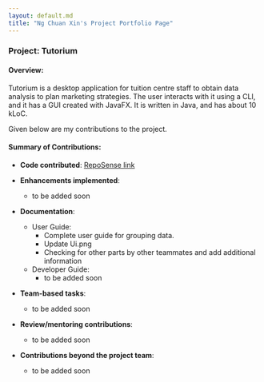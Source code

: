 ```yaml
---
layout: default.md
title: "Ng Chuan Xin's Project Portfolio Page"
---
```


### Project: Tutorium

#### Overview:
Tutorium is a desktop application for tuition centre staff to obtain data analysis to plan marketing strategies. The user interacts with it using a CLI, and it has a GUI created with JavaFX. It is written in Java, and has about 10 kLoC.

Given below are my contributions to the project.

#### Summary of Contributions:

* **Code contributed**: [RepoSense link](https://nus-cs2103-ay2324s1.github.io/tp-dashboard/?search=chuanxinng&breakdown=true)

* **Enhancements implemented**:
    * to be added soon

* **Documentation**:
    * User Guide:
        * Complete user guide for grouping data.
        * Update Ui.png
        * Checking for other parts by other teammates and add additional information
    * Developer Guide:
        * to be added soon

* **Team-based tasks**:
    * to be added soon

* **Review/mentoring contributions**:
    * to be added soon

* **Contributions beyond the project team**:
    * to be added soon
